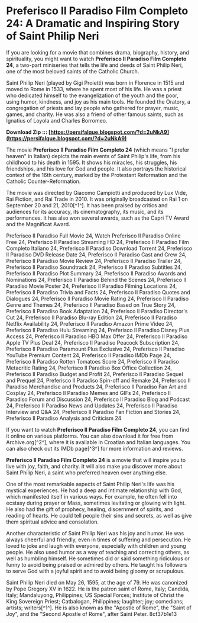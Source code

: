 
 
# Preferisco Il Paradiso Film Completo 24: A Dramatic and Inspiring Story of Saint Philip Neri
  
If you are looking for a movie that combines drama, biography, history, and spirituality, you might want to watch **Preferisco Il Paradiso Film Completo 24**, a two-part miniseries that tells the life and deeds of Saint Philip Neri, one of the most beloved saints of the Catholic Church.
  
Saint Philip Neri (played by Gigi Proietti) was born in Florence in 1515 and moved to Rome in 1533, where he spent most of his life. He was a priest who dedicated himself to the evangelization of the youth and the poor, using humor, kindness, and joy as his main tools. He founded the Oratory, a congregation of priests and lay people who gathered for prayer, music, games, and charity. He was also a friend of other famous saints, such as Ignatius of Loyola and Charles Borromeo.
 
**Download Zip ::: [https://persifalque.blogspot.com/?d=2uNkA9](https://persifalque.blogspot.com/?d=2uNkA9)**


  
The movie **Preferisco Il Paradiso Film Completo 24** (which means "I prefer heaven" in Italian) depicts the main events of Saint Philip's life, from his childhood to his death in 1595. It shows his miracles, his struggles, his friendships, and his love for God and people. It also portrays the historical context of the 16th century, marked by the Protestant Reformation and the Catholic Counter-Reformation.
  
The movie was directed by Giacomo Campiotti and produced by Lux Vide, Rai Fiction, and Rai Trade in 2010. It was originally broadcasted on Rai 1 on September 20 and 21, 2010[^1^]. It has been praised by critics and audiences for its accuracy, its cinematography, its music, and its performances. It has also won several awards, such as the Capri TV Award and the Magnificat Award.
 
Preferisco Il Paradiso Full Movie 24,  Watch Preferisco Il Paradiso Online Free 24,  Preferisco Il Paradiso Streaming HD 24,  Preferisco Il Paradiso Film Completo Italiano 24,  Preferisco Il Paradiso Download Torrent 24,  Preferisco Il Paradiso DVD Release Date 24,  Preferisco Il Paradiso Cast and Crew 24,  Preferisco Il Paradiso Movie Review 24,  Preferisco Il Paradiso Trailer 24,  Preferisco Il Paradiso Soundtrack 24,  Preferisco Il Paradiso Subtitles 24,  Preferisco Il Paradiso Plot Summary 24,  Preferisco Il Paradiso Awards and Nominations 24,  Preferisco Il Paradiso Behind the Scenes 24,  Preferisco Il Paradiso Movie Poster 24,  Preferisco Il Paradiso Filming Locations 24,  Preferisco Il Paradiso Trivia and Facts 24,  Preferisco Il Paradiso Quotes and Dialogues 24,  Preferisco Il Paradiso Movie Rating 24,  Preferisco Il Paradiso Genre and Themes 24,  Preferisco Il Paradiso Based on True Story 24,  Preferisco Il Paradiso Book Adaptation 24,  Preferisco Il Paradiso Director's Cut 24,  Preferisco Il Paradiso Blu-ray Edition 24,  Preferisco Il Paradiso Netflix Availability 24,  Preferisco Il Paradiso Amazon Prime Video 24,  Preferisco Il Paradiso Hulu Streaming 24,  Preferisco Il Paradiso Disney Plus Access 24,  Preferisco Il Paradiso HBO Max Offer 24,  Preferisco Il Paradiso Apple TV Plus Deal 24,  Preferisco Il Paradiso Peacock Subscription 24,  Preferisco Il Paradiso Paramount Plus Exclusive 24,  Preferisco Il Paradiso YouTube Premium Content 24,  Preferisco Il Paradiso IMDb Page 24,  Preferisco Il Paradiso Rotten Tomatoes Score 24,  Preferisco Il Paradiso Metacritic Rating 24,  Preferisco Il Paradiso Box Office Collection 24,  Preferisco Il Paradiso Budget and Profit 24,  Preferisco Il Paradiso Sequel and Prequel 24,  Preferisco Il Paradiso Spin-off and Remake 24,  Preferisco Il Paradiso Merchandise and Products 24,  Preferisco Il Paradiso Fan Art and Cosplay 24,  Preferisco Il Paradiso Memes and GIFs 24,  Preferisco Il Paradiso Forum and Discussion 24,  Preferisco Il Paradiso Blog and Podcast 24,  Preferisco Il Paradiso News and Updates 24,  Preferisco Il Paradiso Interview and Q&A 24,  Preferisco Il Paradiso Fan Fiction and Stories 24,  Preferisco Il Paradiso Analysis and Criticism 24
  
If you want to watch **Preferisco Il Paradiso Film Completo 24**, you can find it online on various platforms. You can also download it for free from Archive.org[^2^], where it is available in Croatian and Italian languages. You can also check out its IMDb page[^3^] for more information and reviews.
  
**Preferisco Il Paradiso Film Completo 24** is a movie that will inspire you to live with joy, faith, and charity. It will also make you discover more about Saint Philip Neri, a saint who preferred heaven over anything else.
  
One of the most remarkable aspects of Saint Philip Neri's life was his mystical experiences. He had a deep and intimate relationship with God, which manifested itself in various ways. For example, he often fell into ecstasy during prayer or Mass, sometimes levitating or glowing with light. He also had the gift of prophecy, healing, discernment of spirits, and reading of hearts. He could tell people their sins and secrets, as well as give them spiritual advice and consolation.
  
Another characteristic of Saint Philip Neri was his joy and humor. He was always cheerful and friendly, even in times of suffering and persecution. He loved to joke and laugh with everyone, especially with children and young people. He also used humor as a way of teaching and correcting others, as well as humbling himself. He sometimes did or said something ridiculous or funny to avoid being praised or admired by others. He taught his followers to serve God with a joyful spirit and to avoid being gloomy or scrupulous.
  
Saint Philip Neri died on May 26, 1595, at the age of 79. He was canonized by Pope Gregory XV in 1622. He is the patron saint of Rome, Italy; Candida, Italy; Mandaluyong, Philippines; US Special Forces; Institute of Christ the King Sovereign Priest; Catbalogan, Philippines; laughter; joy; comedians; artists; writers[^1^]. He is also known as the \"Apostle of Rome\", the \"Saint of Joy\", and the \"Second Apostle of Rome\", after Saint Peter.
 8cf37b1e13
 
